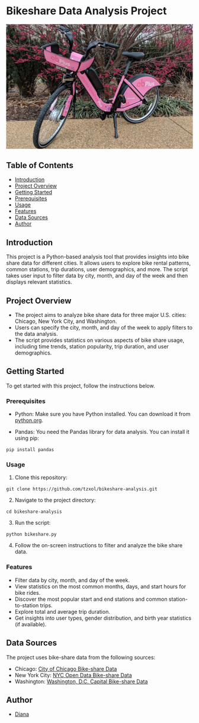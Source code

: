 # Bikeshare Data Analysis Project

![Bike Ride](/bikeshare.jpg)

## Table of Contents

- [Introduction](#introduction)
- [Project Overview](#project-overview)
- [Getting Started](#getting-started)
- [Prerequisites](#prerequisites)
- [Usage](#usage)
- [Features](#features)
- [Data Sources](#data-sources)
- [Author](#author)

## Introduction

This project is a Python-based analysis tool that provides insights into bike share data for different cities. 
It allows users to explore bike rental patterns, common stations, trip durations, user demographics, and more. The 
script takes user input to filter data by city, month, and day of the week and then displays relevant statistics.

## Project Overview

- The project aims to analyze bike share data for three major U.S. cities: Chicago, New York City, and Washington.
- Users can specify the city, month, and day of the week to apply filters to the data analysis.
- The script provides statistics on various aspects of bike share usage, including time trends, station popularity, 
trip duration, and user demographics.

## Getting Started

To get started with this project, follow the instructions below.

### Prerequisites

- Python: Make sure you have Python installed. You can download it from [python.org](https://www.python.org/downloads/).

- Pandas: You need the Pandas library for data analysis. You can install it using pip:
```
pip install pandas
```

### Usage

1. Clone this repository:
```
git clone https://github.com/tzxol/bikeshare-analysis.git
```

2. Navigate to the project directory:
```
cd bikeshare-analysis
```

3. Run the script:
```
python bikeshare.py
```

4. Follow the on-screen instructions to filter and analyze the bike share data.

### Features

- Filter data by city, month, and day of the week.
- View statistics on the most common months, days, and start hours for bike rides.
- Discover the most popular start and end stations and common station-to-station trips.
- Explore total and average trip duration.
- Get insights into user types, gender distribution, and birth year statistics (if available).

## Data Sources

The project uses bike-share data from the following sources:

- Chicago: [City of Chicago Bike-share Data](https://raw.githubusercontent.com/tzxol/pdsnd/documentation/chicago.csv)
- New York City: [NYC Open Data Bike-share Data](https://raw.githubusercontent.com/tzxol/pdsnd/documentation/new_york_city.csv)
- Washington: [Washington, D.C. Capital Bike-share Data](https://raw.githubusercontent.com/tzxol/pdsnd/documentation/washington.csv)

## Author

- [Diana](https://github.com/tzxol)






